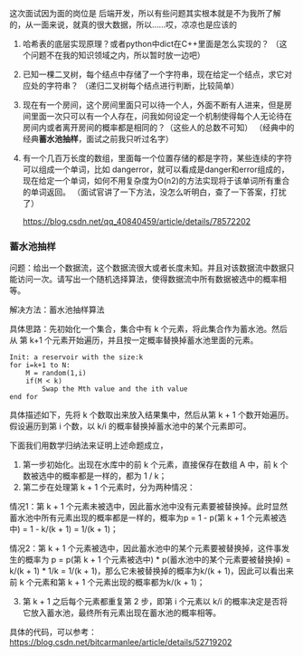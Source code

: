 这次面试因为面的岗位是 后端开发，所以有些问题其实根本就是不为我所了解的，从一面来说，就真的很大数据，所以......哎，凉凉也是应该的

1. 哈希表的底层实现原理？或者python中dict在C++里面是怎么实现的？
   （这个问题不在我的知识领域之内，所以暂时放一边吧）

2. 已知一棵二叉树，每个结点中存储了一个字符串，现在给定一个结点，求它对应处的字符串？
   （递归二叉树每个结点进行判断，比较简单）

3. 现在有一个房间，这个房间里面只可以待一个人，外面不断有人进来，但是房间里面一次只可以有一个人存在，问我如何设定一个机制使得每个人无论待在房间内或者离开房间的概率都是相同的？（这些人的总数不可知）
   （经典中的经典**蓄水池抽样**，面试之前我只听过名字）

4. 有一个几百万长度的数组，里面每一个位置存储的都是字符，某些连续的字符可以组成一个单词，比如 dangerror，就可以看成是danger和error组成的，现在给定一个单词，如何不用复杂度为O(n2)的方法实现将于该单词所有重合的单词返回。
   （面试官讲了一下方法，没怎么听明白，查了一下答案，打扰了）
   
   https://blog.csdn.net/qq_40840459/article/details/78572202

### 蓄水池抽样
问题：给出一个数据流，这个数据流很大或者长度未知。并且对该数据流中数据只能访问一次。请写出一个随机选择算法，使得数据流中所有数据被选中的概率相等。

解决方法：蓄水池抽样算法

具体思路：先初始化一个集合，集合中有 k 个元素，将此集合作为蓄水池。然后从 第 k+1 个元素开始遍历，并且按一定概率替换掉蓄水池里面的元素。

    Init: a reservoir with the size:k
    for i=k+1 to N:
        M = random(1,i)
        if(M < k)
            Swap the Mth value and the ith value
    end for

具体描述如下，先将 k 个数取出来放入结果集中，然后从第 k + 1 个数开始遍历。假设遍历到第 i 个数，以 k/i 的概率替换掉蓄水池中的某个元素即可。

下面我们用数学归纳法来证明上述命题成立，
1. 第一步初始化。出现在水库中的前 k 个元素，直接保存在数组 A 中，前 k 个数被选中的概率都是一样的，都为 1 / k；
2. 第二步在处理第 k + 1 个元素时，分为两种情况：

情况1：第 k + 1 个元素未被选中，因此蓄水池中没有元素要被替换掉。此时显然蓄水池中所有元素出现的概率都是一样的，概率为p = 1 - p(第 k + 1 个元素被选中) = 1 - k/(k + 1) = 1/(k + 1)；

情况2：第 k + 1 个元素被选中，因此蓄水池中的某个元素要被替换掉，这件事发生的概率为 p = p(第 k + 1 个元素被选中) * p(蓄水池中的某个元素要被替换掉) = k/(k + 1) * 1/k = 1/(k + 1)，那么它未被替换掉的概率为k/(k + 1)，因此可以看出来前 k 个元素和第 k + 1 个元素出现的概率都为k/(k + 1)；

3. 第 k + 1 之后每个元素都重复第 2 步，即第 i 个元素以 k/i 的概率决定是否将它放入蓄水池，最终所有元素出现在蓄水池的概率相等。
   

具体的代码，可以参考：
https://blog.csdn.net/bitcarmanlee/article/details/52719202


